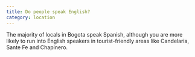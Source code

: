 ```yaml
---
title: Do people speak English?
category: location
---
```


The majority of locals in Bogota speak Spanish, although you are more likely to run into English speakers in tourist-friendly areas like Candelaria, Sante Fe and Chapinero. 
